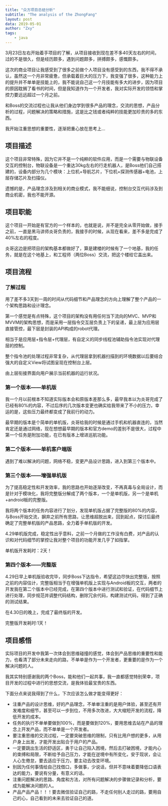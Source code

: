 ```yaml
---
title: "众方项目总结分析"
subtitle: "The analysis of the ZhongFang"
layout: post
data: 2019-05-01
author: "Zxy"
tags:
    - java
---
```


3月23日左右开始着手项目的了解，从项目接收到现在差不多40天左右的时间，过的不是很久，但是经历颇多，遇到问题颇多，拼搏颇多，感慨颇多。

这次的商业项目让我感受到了很多之前做个人项目没有感受到的东西，我不得不承认，虽然这一个月非常疲惫，但承载着巨大的压力下，我变强了很多，这种能力上的提升并不单单是技能上的，我不能说自己这一个月技能有多大的进步，因为项目的原因耽搁了看书的时间，但是我知道作为一个开发者，我对实际开发的领悟和掌控力要远远超过一个月之前。

和Boss的交流过程也让我从他们身边学到很多产品的理念，交流的思想，产品分析的过程，问题解决的策略和措施，这是比之钱或者纯粹的技能更加珍贵的多的东西。

我开始注重思想的重要性，逐渐把重心放在思考上...

## 项目描述

这个项目非常特殊，因为它并不是一个纯粹的软件应用，而是一个需要与物联设备交互的控制台，物联设备是一个重达30kg左右的行走机器人，是Boss他们自己搭建的，设备内部分为几个模块：上位机+导航芯片，下位机+探测传感器+电池，上层存储芯片及扫描仪。

遗憾的是，产品理念涉及到相关的商业模式，我不能细说，控制台交互代码涉及到商业机密，我也不能开源。

## 项目职能

这个项目一开始是有官方的一个样本的，也就是说，并不是完全从零开始做，接手之前，一直是黑马讲师炎哥负责的，我接手的时候，从现在看来，差不多是完成了40%左右的程度。

炎哥这边是把项目的架构基本都做好了，算是建楼的时候有了一个地基，我的任务，就是在这个地基上，和工程师（两位Boss）交流，把这个楼给它盖出来。

## 项目流程

### 了解过程

用了差不多3天到一周的时间从代码细节和产品理念的方向上理解了整个产品的一个架构思路和设计理念。

第一个感觉是有点特殊，这个项目的架构没有用任何当下流向的MVC、MVP和MVVM的架构思想，而是采用一层指令交互层负责上下的呈递，最上层为应用层直接管控，最下层是封装的API构成的robot代理。

相当于是应用层+指令层+代理层，有自定义的同步线程池辅助指令池实现对代理层的控制。

整个指令池的处理过程非常复杂，从代理层拿到机器扫描到的环境数据以后要结合强大的自定义View将试图呈现在控制台上层。

由上层衔接界面向用户展示当前机器的运行状况。

### 第一个版本——单机版

我一个月以前根本不知道实际版本会和原版本差那么多，最早我本以为炎哥完成了已经有80%的内容，不过后序的几次版本变更也确实给我带来了不小的压力，幸运的是，这些压力最终都变成了我前行的动力。

最早期的版本是个简单的单机版，炎哥给我的时候是通过手机和机器直连的，当然肯定还是通过网络，现在想想最早期的版本和官方demo的差别不是很大，过程中第一个任务是附加功能，在已有版本上增进巡航功能。

### 第二个版本——单机客户端版

遇到了难以解决的问题，网络不稳，变更产品设计思路，进入到第三个版本中。

### 第三个版本——增强单机版

为了提高稳定性和开发效率，我的思路也开始逐渐改变，不再真毒与全局设计，而是针对于模块化，我将完整版分解成了两个版本，一个是单机版，另一个是单机+android板的完整版。

我将两个版本的任务内容进行了划分，发现单机版占据了完整版的80%的内容，与Boss开始交流，摒弃之前所有思路，让思维超脱出来，回到起点，探讨后最终确定了完整单机版的产品思路，全力着手单机版的开发。

4.29单机版完成，稳定性出乎意料，之前一个月做的工作没有白费，对产品的认识和对代码细节的掌控让我对整个项目的功能开发几乎了如指掌。

单机版开发耗时：2天！

### 第四个版本——完整版

4.29日早上单机版验收完毕，同步Boss下达指令，希望这边尽快出完整版，按照之前的内容估计，完整版相当于在增强单机版上实现与Android板的交互，两者的开发我在第二个版本中已经完成，在第四个版本中进行测试和验证，在代码细节上进行处理，同步规范并调整代码结构，删除冗余代码，构建测试代码，得到了正确的测试结果。

在4.30日的晚上，完成了最终版的开发。

完整版开发耗时:1天！

## 项目感悟

实际项目的开发中我第一次体会到思维碰撞的感觉，体会到产品思维的重要性和能力，也看清了部分未来走向的路，不单单是作为一个开发者，更重要的是作为一个解决问题的人。

我其实特别感谢我的两个Boss，能和他们一起共事，我一直都感觉特别荣幸，项目开发的过程中进行的思想交流，是我体验最宝贵的东西。

下面分点来说我得到了什么，下次应该怎么做才能变得更好：

- 注重产品的设计思维，好的产品理念，不单单注重的是用户体验，甚至还有开发难度和细节，甚至可以一步到位，不用多次改进，大大缩短开发的流程，降低开发的成本。
- 任务的执行不单单要做到100%，而是要做到120%，要用思维去站在产品的理念上开发产品，而不单单是一个开发者。
- 要注重思维的交流过程，一定要突破思维的限制，只有比用户想的更多，从用户身上出发，才能开发出贴合于用户的产品。
- 一定要跳出生活的舒适区，勇于让自己陷入困境，然后去打破困境，才能内心的束缚和局限，不断给予自己压力，才能在逆境中有所变化，安于现状，会让人心生倦怠，要去适应于压力，要主动去改变环境。
- 别因为任何事情给自己找借口，多做事，少说话，但并不意味着要降低口语表达的能力，要说有分量，有意义的话。
- 注重问题解决的思路、角度和方法，对所有问题解决的步骤做记录和分析，要成为能解决问题的人。
- 产品产品产品！！！要去微信验证自己的路，不走任何别人走过的路，要用自己的心，自己看到的未来去验证自己的道。